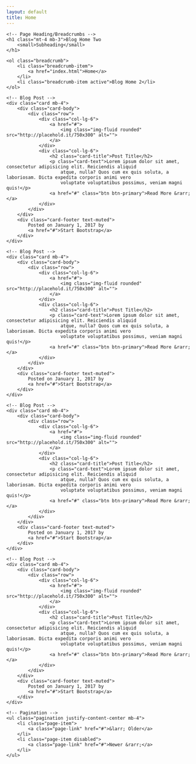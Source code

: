 ```yaml
---
layout: default
title: Home
---
```

<div class="container">

    <!-- Page Heading/Breadcrumbs -->
    <h1 class="mt-4 mb-3">Blog Home Two
        <small>Subheading</small>
    </h1>

    <ol class="breadcrumb">
        <li class="breadcrumb-item">
            <a href="index.html">Home</a>
        </li>
        <li class="breadcrumb-item active">Blog Home 2</li>
    </ol>

    <!-- Blog Post -->
    <div class="card mb-4">
        <div class="card-body">
            <div class="row">
                <div class="col-lg-6">
                    <a href="#">
                        <img class="img-fluid rounded" src="http://placehold.it/750x300" alt="">
                    </a>
                </div>
                <div class="col-lg-6">
                    <h2 class="card-title">Post Title</h2>
                    <p class="card-text">Lorem ipsum dolor sit amet, consectetur adipisicing elit. Reiciendis aliquid
                        atque, nulla? Quos cum ex quis soluta, a laboriosam. Dicta expedita corporis animi vero
                        voluptate voluptatibus possimus, veniam magni quis!</p>
                    <a href="#" class="btn btn-primary">Read More &rarr;</a>
                </div>
            </div>
        </div>
        <div class="card-footer text-muted">
            Posted on January 1, 2017 by
            <a href="#">Start Bootstrap</a>
        </div>
    </div>

    <!-- Blog Post -->
    <div class="card mb-4">
        <div class="card-body">
            <div class="row">
                <div class="col-lg-6">
                    <a href="#">
                        <img class="img-fluid rounded" src="http://placehold.it/750x300" alt="">
                    </a>
                </div>
                <div class="col-lg-6">
                    <h2 class="card-title">Post Title</h2>
                    <p class="card-text">Lorem ipsum dolor sit amet, consectetur adipisicing elit. Reiciendis aliquid
                        atque, nulla? Quos cum ex quis soluta, a laboriosam. Dicta expedita corporis animi vero
                        voluptate voluptatibus possimus, veniam magni quis!</p>
                    <a href="#" class="btn btn-primary">Read More &rarr;</a>
                </div>
            </div>
        </div>
        <div class="card-footer text-muted">
            Posted on January 1, 2017 by
            <a href="#">Start Bootstrap</a>
        </div>
    </div>

    <!-- Blog Post -->
    <div class="card mb-4">
        <div class="card-body">
            <div class="row">
                <div class="col-lg-6">
                    <a href="#">
                        <img class="img-fluid rounded" src="http://placehold.it/750x300" alt="">
                    </a>
                </div>
                <div class="col-lg-6">
                    <h2 class="card-title">Post Title</h2>
                    <p class="card-text">Lorem ipsum dolor sit amet, consectetur adipisicing elit. Reiciendis aliquid
                        atque, nulla? Quos cum ex quis soluta, a laboriosam. Dicta expedita corporis animi vero
                        voluptate voluptatibus possimus, veniam magni quis!</p>
                    <a href="#" class="btn btn-primary">Read More &rarr;</a>
                </div>
            </div>
        </div>
        <div class="card-footer text-muted">
            Posted on January 1, 2017 by
            <a href="#">Start Bootstrap</a>
        </div>
    </div>

    <!-- Blog Post -->
    <div class="card mb-4">
        <div class="card-body">
            <div class="row">
                <div class="col-lg-6">
                    <a href="#">
                        <img class="img-fluid rounded" src="http://placehold.it/750x300" alt="">
                    </a>
                </div>
                <div class="col-lg-6">
                    <h2 class="card-title">Post Title</h2>
                    <p class="card-text">Lorem ipsum dolor sit amet, consectetur adipisicing elit. Reiciendis aliquid
                        atque, nulla? Quos cum ex quis soluta, a laboriosam. Dicta expedita corporis animi vero
                        voluptate voluptatibus possimus, veniam magni quis!</p>
                    <a href="#" class="btn btn-primary">Read More &rarr;</a>
                </div>
            </div>
        </div>
        <div class="card-footer text-muted">
            Posted on January 1, 2017 by
            <a href="#">Start Bootstrap</a>
        </div>
    </div>

    <!-- Pagination -->
    <ul class="pagination justify-content-center mb-4">
        <li class="page-item">
            <a class="page-link" href="#">&larr; Older</a>
        </li>
        <li class="page-item disabled">
            <a class="page-link" href="#">Newer &rarr;</a>
        </li>
    </ul>

</div>